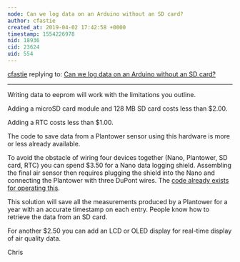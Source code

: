 ```yaml
---
node: Can we log data on an Arduino without an SD card?
author: cfastie
created_at: 2019-04-02 17:42:58 +0000
timestamp: 1554226978
nid: 18936
cid: 23624
uid: 554
---
```




[cfastie](../profile/cfastie) replying to: [Can we log data on an Arduino without an SD card?](../notes/warren/04-02-2019/can-we-log-data-on-an-arduino-without-an-sd-card)

----
 Writing data to eeprom will work with the limitations you outline.

Adding a microSD card module and 128 MB SD card costs less than $2.00.

Adding a RTC costs less than $1.00.

The code to save data from a Plantower sensor using this hardware is more or less already available.

To avoid the obstacle of wiring four devices together (Nano, Plantower, SD card, RTC) you can spend $3.50 for a Nano data logging shield. Assembling the final air sensor then requires plugging the shield into the Nano and connecting the Plantower with three DuPont wires. The [code already exists for operating this](https://publiclab.org/notes/cfastie/11-28-2018/nano-particle-monitoring).

This solution will save all the measurements produced by a Plantower for a year with an accurate timestamp on each entry. People know how to retrieve the data from an SD card.

For another $2.50 you can add an LCD or OLED display for real-time display of air quality data.

Chris